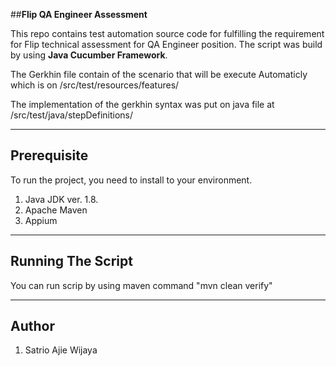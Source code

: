 ##**Flip QA Engineer Assessment**

This repo contains test automation source code for fulfilling the requirement for Flip technical assessment for QA Engineer position. The script was build by using **Java Cucumber Framework**.

The Gerkhin file contain of the scenario that will be execute Automaticly which is on /src/test/resources/features/

The implementation of the gerkhin syntax was put on java file at /src/test/java/stepDefinitions/

---

## Prerequisite
To run the project, you need to install to your environment.

1. Java JDK ver. 1.8.
2. Apache Maven
3. Appium

---

## Running The Script
You can run scrip by using maven command "mvn clean verify"

---

## Author

1. Satrio Ajie Wijaya

